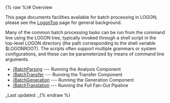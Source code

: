 {% raw %}# Overview

This page documents facilities available for batch processing in LOGON;
please see the [LogonTop](../LogonTop) page for general background.

Many of the common batch processing tasks can be run from the command
line using the LOGON tree, typically invoked through a shell script in
the top-level LOGON directory (the path corresponding to the shell
variable $LOGONROOT). The scripts often support multiple grammars or
system configurations, and these can be parameterized by means of
command line arguments.

- [/BatchParsing](../LogonProcessing_BatchParsing) --- Running the
Analysis Component
- [/BatchTransfer](/LogonProcessing/BatchTransfer) --- Running the
Transfer Component
- [/BatchGeneration](../LogonProcessing_BatchGeneration) --- Running the
Generation Component
- [/BatchTranslation](../LogonProcessing_BatchTranslation) --- Running
the Full Fan-Out Pipeline

_Last updated: _{% endraw %}